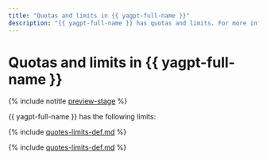 ```yaml
---
title: "Quotas and limits in {{ yagpt-full-name }}"
description: "{{ yagpt-full-name }} has quotas and limits. For more information about the service restrictions, read this article."
---
```


# Quotas and limits in {{ yagpt-full-name }}

{% include notitle [preview-stage](../../_includes/foundation-models/yandexgpt/preview.md) %}

{{ yagpt-full-name }} has the following limits:

{% include [quotes-limits-def.md](../../_includes/quotes-limits-def-without-ui.md) %}

{% include [quotes-limits-def.md](../../_includes/yandexgpt-limits.md) %}
